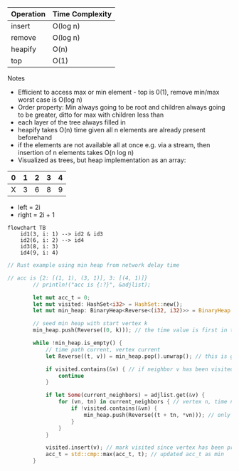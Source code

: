 | Operation | Time Complexity |
|-----------|-----------------|
| insert    | O(log n)        |
| remove    | O(log n)        |
| heapify   | O(n)            |
| top       | O(1)            |

Notes
* Efficient to access max or min element - top is 0(1), remove min/max worst case is O(log n)
* Order property: Min always going to be root and children always going to be greater, ditto for max with children less than
* each layer of the tree always filled in
* heapify takes O(n) time given all n elements are already present beforehand
* if the elements are not available all at once e.g. via a stream, then insertion of n elements takes O(n log n)
* Visualized as trees, but heap implementation as an array:

| 0 | 1 | 2 | 3 | 4 |
|---|---|---|---|---|
| X | 3 | 6 | 8 | 9 |

* left = 2i
* right = 2i + 1


```mermaid
flowchart TB
    id1(3, i: 1) --> id2 & id3
    id2(6, i: 2) --> id4
    id3(8, i: 3)
    id4(9, i: 4)
```




```rust
// Rust example using min heap from network delay time

// acc is {2: [(1, 1), (3, 1)], 3: [(4, 1)]}
        // println!("acc is {:?}", &adjlist);

        let mut acc_t = 0;
        let mut visited: HashSet<i32> = HashSet::new();
        let mut min_heap: BinaryHeap<Reverse<(i32, i32)>> = BinaryHeap::new(); // entry is (time, vertex)

        // seed min heap with start vertex k
        min_heap.push(Reverse((0, k))); // the time value is first in the tuple so heap can compare properly

        while !min_heap.is_empty() {
            // time path current, vertex current
            let Reverse((t, v)) = min_heap.pop().unwrap(); // this is greedy part, look at smallest time path node

            if visited.contains(&v) { // if neighbor v has been visited
                continue
            }

            if let Some(current_neighbors) = adjlist.get(&v) {
                for (vn, tn) in current_neighbors { // vertex n, time n -- do bfs of neighbors
                    if !visited.contains(&vn) {
                        min_heap.push(Reverse((t + tn, *vn))); // only push neighbor if unvisited
                    }
                }
            }

            visited.insert(v); // mark visited since vertex has been processed
            acc_t = std::cmp::max(acc_t, t); // updated acc_t as min 
        }


```
